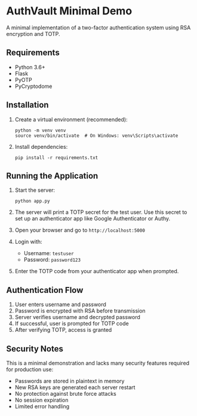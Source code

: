 # AuthVault Minimal Demo

A minimal implementation of a two-factor authentication system using RSA encryption and TOTP.

## Requirements

- Python 3.6+
- Flask
- PyOTP
- PyCryptodome

## Installation

1. Create a virtual environment (recommended):
   ```
   python -m venv venv
   source venv/bin/activate  # On Windows: venv\Scripts\activate
   ```

2. Install dependencies:
   ```
   pip install -r requirements.txt
   ```

## Running the Application

1. Start the server:
   ```
   python app.py
   ```

2. The server will print a TOTP secret for the test user. Use this secret to set up an authenticator app like Google Authenticator or Authy.

3. Open your browser and go to `http://localhost:5000`

4. Login with:
   - Username: `testuser`
   - Password: `password123`

5. Enter the TOTP code from your authenticator app when prompted.

## Authentication Flow

1. User enters username and password
2. Password is encrypted with RSA before transmission
3. Server verifies username and decrypted password
4. If successful, user is prompted for TOTP code
5. After verifying TOTP, access is granted

## Security Notes

This is a minimal demonstration and lacks many security features required for production use:
- Passwords are stored in plaintext in memory
- New RSA keys are generated each server restart
- No protection against brute force attacks
- No session expiration
- Limited error handling
